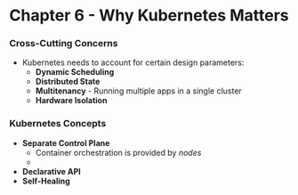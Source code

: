 # Chapter 6 - Why Kubernetes Matters


### Cross-Cutting Concerns
- Kubernetes needs to account for certain design parameters:
	- **Dynamic Scheduling**
	- **Distributed State**
	- **Multitenancy** - Running multiple apps in a single cluster
	- **Hardware Isolation**

### Kubernetes Concepts
- **Separate Control Plane**
	- Container orchestration is provided by *nodes*
	- 
- **Declarative API**
- **Self-Healing**

 